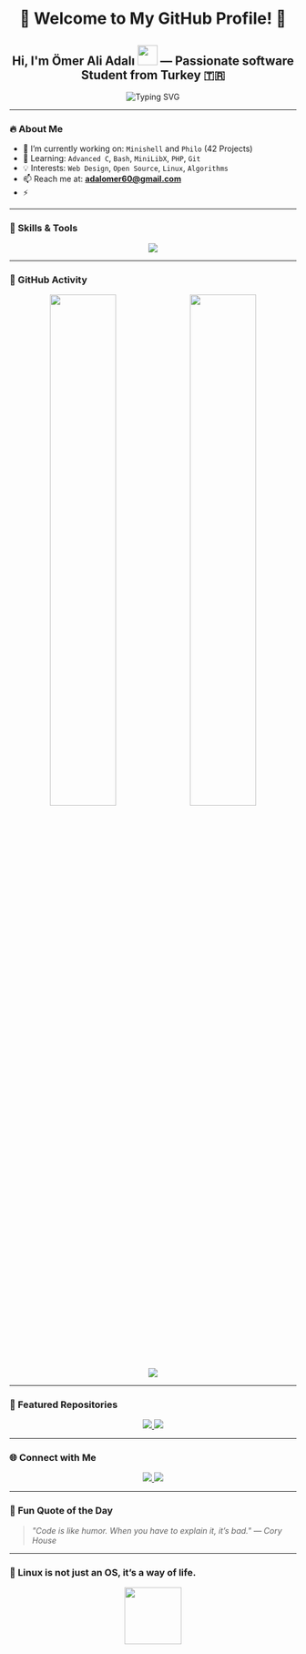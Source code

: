 <!-- Profil Başlığı -->
<h1 align="center">🚀 Welcome to My GitHub Profile! 🚀</h1>
<h2 align="center">Hi, I'm Ömer Ali Adalı <img src="https://media.giphy.com/media/hvRJCLFzcasrR4ia7z/giphy.gif" width="35"> — Passionate software Student from Turkey 🇹🇷</h2>

<!-- Tipografi animasyonu -->
<p align="center">
  <img src="https://readme-typing-svg.herokuapp.com?font=Fira+Code&size=22&pause=1000&color=00F7FF&center=true&vCenter=true&width=800&lines=Computer+Science+Student;C+Lover+%7C+Shell+Wizard+%7C+Web+Tinkerer;42+School+Cadet;I+Code+%F0%9F%94%A5+I+Learn+%F0%9F%92%AA+I+Grow+%F0%9F%8C%B1" alt="Typing SVG" />
</p>

---

### 🔥 About Me
- 🔭 I’m currently working on: `Minishell` and `Philo` (42 Projects)
- 🌱 Learning: `Advanced C`, `Bash`, `MiniLibX`, `PHP`, `Git`
- 💡 Interests: `Web Design`, `Open Source`, `Linux`, `Algorithms`
- 📫 Reach me at: **adalomer60@gmail.com**
- ⚡
---

### 🧠 Skills & Tools

<p align="center">
  <img src="https://skillicons.dev/icons?i=c,linux,bash,git,html,css,php,vscode" />
</p>

---

### 🚀 GitHub Activity

<p align="center">
  <img src="https://github-readme-stats.vercel.app/api?username=adalomer&theme=radical&show_icons=true&hide_border=true" width="48%" />
  <img src="https://github-readme-streak-stats.herokuapp.com/?user=adalomer&theme=radical&hide_border=true" width="48%" />
</p>

<p align="center">
  <img src="https://github-readme-activity-graph.vercel.app/graph?username=adalomer&theme=react-dark&hide_border=true&area=true" />
</p>

---

### 📂 Featured Repositories

<p align="center">
  <a href="https://github.com/adalomer/minishell">
    <img src="https://github-readme-stats.vercel.app/api/pin/?username=adalomer&repo=minishell&theme=radical" />
  </a>
  <a href="https://github.com/adalomer/philo">
    <img src="https://github-readme-stats.vercel.app/api/pin/?username=adalomer&repo=philo&theme=radical" />
  </a>
</p>

---

### 🌐 Connect with Me

<p align="center">
  <a href="https://www.linkedin.com/in/%C3%B6mer-ali-adal%C4%B1-341148279/" target="_blank">
    <img src="https://img.shields.io/badge/LinkedIn-%230077B5.svg?style=for-the-badge&logo=linkedin&logoColor=white" />
  </a>
  <a href="mailto:omer@mail.com" target="_blank">
    <img src="https://img.shields.io/badge/email-D14836?style=for-the-badge&logo=gmail&logoColor=white" />
  </a>
</p>

---

### 🧠 Fun Quote of the Day

> _"Code is like humor. When you have to explain it, it’s bad." — Cory House_

---

### 🐧 Linux is not just an OS, it’s a way of life.

<p align="center">
  <img src="https://upload.wikimedia.org/wikipedia/commons/a/af/Tux.png" width="100" />
</p>
